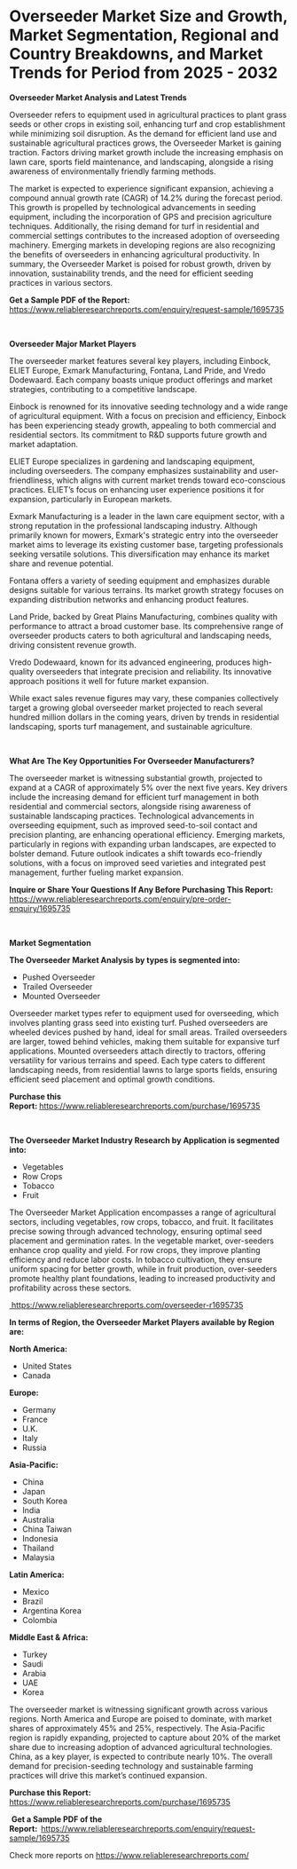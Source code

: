 <p><h1>Overseeder Market Size and Growth, Market Segmentation, Regional and Country Breakdowns, and Market Trends for Period from 2025 -  2032</h1></p><p><strong>Overseeder Market Analysis and Latest Trends</strong></p>
<p><p>Overseeder refers to equipment used in agricultural practices to plant grass seeds or other crops in existing soil, enhancing turf and crop establishment while minimizing soil disruption. As the demand for efficient land use and sustainable agricultural practices grows, the Overseeder Market is gaining traction. Factors driving market growth include the increasing emphasis on lawn care, sports field maintenance, and landscaping, alongside a rising awareness of environmentally friendly farming methods.</p><p>The market is expected to experience significant expansion, achieving a compound annual growth rate (CAGR) of 14.2% during the forecast period. This growth is propelled by technological advancements in seeding equipment, including the incorporation of GPS and precision agriculture techniques. Additionally, the rising demand for turf in residential and commercial settings contributes to the increased adoption of overseeding machinery. Emerging markets in developing regions are also recognizing the benefits of overseeders in enhancing agricultural productivity. In summary, the Overseeder Market is poised for robust growth, driven by innovation, sustainability trends, and the need for efficient seeding practices in various sectors.</p></p>
<p><strong>Get a Sample PDF of the Report:&nbsp;</strong> <a href="https://www.reliableresearchreports.com/enquiry/request-sample/1695735?utm_campaign=3364&utm_medium=2&utm_source=Github&utm_content=ia&utm_term=30032025&utm_id=overseeder">https://www.reliableresearchreports.com/enquiry/request-sample/1695735</a></p>
<p>&nbsp;</p>
<p><strong>Overseeder Major Market Players</strong></p>
<p><p>The overseeder market features several key players, including Einbock, ELIET Europe, Exmark Manufacturing, Fontana, Land Pride, and Vredo Dodewaard. Each company boasts unique product offerings and market strategies, contributing to a competitive landscape.</p><p>Einbock is renowned for its innovative seeding technology and a wide range of agricultural equipment. With a focus on precision and efficiency, Einbock has been experiencing steady growth, appealing to both commercial and residential sectors. Its commitment to R&D supports future growth and market adaptation.</p><p>ELIET Europe specializes in gardening and landscaping equipment, including overseeders. The company emphasizes sustainability and user-friendliness, which aligns with current market trends toward eco-conscious practices. ELIET’s focus on enhancing user experience positions it for expansion, particularly in European markets.</p><p>Exmark Manufacturing is a leader in the lawn care equipment sector, with a strong reputation in the professional landscaping industry. Although primarily known for mowers, Exmark's strategic entry into the overseeder market aims to leverage its existing customer base, targeting professionals seeking versatile solutions. This diversification may enhance its market share and revenue potential.</p><p>Fontana offers a variety of seeding equipment and emphasizes durable designs suitable for various terrains. Its market growth strategy focuses on expanding distribution networks and enhancing product features.</p><p>Land Pride, backed by Great Plains Manufacturing, combines quality with performance to attract a broad customer base. Its comprehensive range of overseeder products caters to both agricultural and landscaping needs, driving consistent revenue growth.</p><p>Vredo Dodewaard, known for its advanced engineering, produces high-quality overseeders that integrate precision and reliability. Its innovative approach positions it well for future market expansion.</p><p>While exact sales revenue figures may vary, these companies collectively target a growing global overseeder market projected to reach several hundred million dollars in the coming years, driven by trends in residential landscaping, sports turf management, and sustainable agriculture.</p></p>
<p>&nbsp;</p>
<p><strong>What Are The Key Opportunities For Overseeder Manufacturers?</strong></p>
<p><p>The overseeder market is witnessing substantial growth, projected to expand at a CAGR of approximately 5% over the next five years. Key drivers include the increasing demand for efficient turf management in both residential and commercial sectors, alongside rising awareness of sustainable landscaping practices. Technological advancements in overseeding equipment, such as improved seed-to-soil contact and precision planting, are enhancing operational efficiency. Emerging markets, particularly in regions with expanding urban landscapes, are expected to bolster demand. Future outlook indicates a shift towards eco-friendly solutions, with a focus on improved seed varieties and integrated pest management, further fueling market expansion.</p></p>
<p><strong>Inquire or Share Your Questions If Any Before Purchasing This Report:</strong> <a href="https://www.reliableresearchreports.com/enquiry/pre-order-enquiry/1695735?utm_campaign=3364&utm_medium=2&utm_source=Github&utm_content=ia&utm_term=30032025&utm_id=overseeder">https://www.reliableresearchreports.com/enquiry/pre-order-enquiry/1695735</a></p>
<p>&nbsp;</p>
<p><strong>Market Segmentation</strong></p>
<p><strong>The Overseeder Market Analysis by types is segmented into:</strong></p>
<p><ul><li>Pushed Overseeder</li><li>Trailed Overseeder</li><li>Mounted Overseeder</li></ul></p>
<p><p>Overseeder market types refer to equipment used for overseeding, which involves planting grass seed into existing turf. Pushed overseeders are wheeled devices pushed by hand, ideal for small areas. Trailed overseeders are larger, towed behind vehicles, making them suitable for expansive turf applications. Mounted overseeders attach directly to tractors, offering versatility for various terrains and speed. Each type caters to different landscaping needs, from residential lawns to large sports fields, ensuring efficient seed placement and optimal growth conditions.</p></p>
<p><strong>Purchase this Report:&nbsp;</strong><a href="https://www.reliableresearchreports.com/purchase/1695735?utm_campaign=3364&utm_medium=2&utm_source=Github&utm_content=ia&utm_term=30032025&utm_id=overseeder">https://www.reliableresearchreports.com/purchase/1695735</a></p>
<p>&nbsp;</p>
<p><strong>The Overseeder Market Industry Research by Application is segmented into:</strong></p>
<p><ul><li>Vegetables</li><li>Row Crops</li><li>Tobacco</li><li>Fruit</li></ul></p>
<p><p>The Overseeder Market Application encompasses a range of agricultural sectors, including vegetables, row crops, tobacco, and fruit. It facilitates precise sowing through advanced technology, ensuring optimal seed placement and germination rates. In the vegetable market, over-seeders enhance crop quality and yield. For row crops, they improve planting efficiency and reduce labor costs. In tobacco cultivation, they ensure uniform spacing for better growth, while in fruit production, over-seeders promote healthy plant foundations, leading to increased productivity and profitability across these sectors.</p></p>
<p><a href="https://www.reliableresearchreports.com/overseeder-r1695735?utm_campaign=3364&utm_medium=2&utm_source=Github&utm_content=ia&utm_term=30032025&utm_id=overseeder">&nbsp;https://www.reliableresearchreports.com/overseeder-r1695735</a></p>
<p><strong>In terms of Region, the Overseeder Market Players available by Region are:</strong></p>
<p>
    <p> <strong> North America: </strong>
        <ul>
            <li>United States</li>
            <li>Canada</li>
        </ul>
        </p> 
    <p> <strong> Europe: </strong>
        <ul>
            <li>Germany</li>
            <li>France</li>
            <li>U.K.</li>
            <li>Italy</li>
            <li>Russia</li>
        </ul>
        </p> 
    <p> <strong> Asia-Pacific: </strong>
        <ul>
            <li>China</li>
            <li>Japan</li>
            <li>South Korea</li>
            <li>India</li>
            <li>Australia</li>
            <li>China Taiwan</li>
            <li>Indonesia</li>
            <li>Thailand</li>
            <li>Malaysia</li>
        </ul>
        </p> 
    <p> <strong> Latin America: </strong>
        <ul>
            <li>Mexico</li>
            <li>Brazil</li>
            <li>Argentina Korea</li>
            <li>Colombia</li>
        </ul>
        </p> 
    <p> <strong> Middle East & Africa: </strong>
        <ul>
            <li>Turkey</li>
            <li>Saudi</li>
            <li>Arabia</li>
            <li>UAE</li>
            <li>Korea</li>
        </ul>
    </p>
    </p>
<p><p>The overseeder market is witnessing significant growth across various regions. North America and Europe are poised to dominate, with market shares of approximately 45% and 25%, respectively. The Asia-Pacific region is rapidly expanding, projected to capture about 20% of the market share due to increasing adoption of advanced agricultural technologies. China, as a key player, is expected to contribute nearly 10%. The overall demand for precision-seeding technology and sustainable farming practices will drive this market’s continued expansion.</p></p>
<p><strong>Purchase this Report: </strong><a href="https://www.reliableresearchreports.com/purchase/1695735?utm_campaign=3364&utm_medium=2&utm_source=Github&utm_content=ia&utm_term=30032025&utm_id=overseeder">https://www.reliableresearchreports.com/purchase/1695735</a></p>
<p>&nbsp;<strong>Get a Sample PDF of the Report:&nbsp;&nbsp;</strong><a href="https://www.reliableresearchreports.com/enquiry/request-sample/1695735?utm_campaign=3364&utm_medium=2&utm_source=Github&utm_content=ia&utm_term=30032025&utm_id=overseeder">https://www.reliableresearchreports.com/enquiry/request-sample/1695735</a></p>
<p><strong></strong></p>
<p>Check more reports on <a href="https://www.reliableresearchreports.com/?utm_campaign=3364&utm_medium=2&utm_source=Github&utm_content=ia&utm_term=30032025&utm_id=overseeder">https://www.reliableresearchreports.com/</a></p>